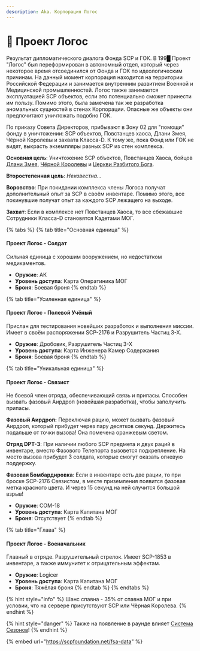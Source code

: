 ```yaml
---
description: Aka. Корпорация Логос
---
```


# 👤 Проект Логос

Результат дипломатического диалога Фонда SCP и ГОК. В 199█ Проект "Логос" был переформирован в автономный отдел, который через некоторое время отсоединился от Фонда и ГОК по идеологическим причинам. На данный момент корпорация находится на территории Российской Федерации и занимается внутренним развитием Военной и Медицинской промышленностей. Логос также занимается эксплуатацией SCP объектов, если это потенциально сможет принести им пользу. Помимо этого, была замечена так же разработка аномальных сущностей в стенах Корпорации. Опасные же объекты они предпочитают уничтожать подобно ГОК.

По приказу Совета Директоров, прибывают в Зону 02 для "помощи" фонду в уничтожении: SCP объектов, Повстанцев хаоса, Длани Змея, Чёрной Королевы и захвата Класса-D. К тому же, пока Фонд или ГОК не видят, выкрасть экземпляры разных SCP из стен комплекса.

**Основная цель**: Уничтожение SCP объектов, Повстанцев Хаоса, бойцов [Длани Змея](serpents-hand.md), [Чёрной Королевы](black-queen.md) и [Церкви Разбитого Бога](church-of-the-broken-god.md).

**Второстепенная цель**: _Неизвестна…_

**Воровство**: При покидании комплекса члены Логоса получат дополнительный опыт за SCP в своём инвентаре. Помимо этого, все покинувшие получат опыт за каждого SCP лежащего на выходе.

**Захват**: Если в комплексе нет Повстанцев Хаоса, то все сбежавшие Сотрудники Класса-D становятся Кадетами МОГ.

{% tabs %}
{% tab title="Основная единица" %}
#### Проект Логос - Солдат

Сильная единица с хорошим вооружением, но недостатком медикаментов.

* **Оружие**: AK
* **Уровень доступа**: Карта Оператиника МОГ
* **Броня**: Боевая броня
{% endtab %}

{% tab title="Усиленная единица" %}
#### Проект Логос - Полевой Учёный

Прислан для тестирования новейших разработок и выполнения миссии. Имеет в своём распоряжении SCP-2176 и Разрушитель Частиц 3-Х.

* **Оружие**: Дробовик, Разрушитель Частиц 3-Х
* **Уровень доступа**: Карта Инженера Камер Содержания
* **Броня**: Боевая броня
{% endtab %}

{% tab title="Уникальная единица" %}
#### Проект Логос - Связист

Не боевой член отряда, обеспечивающий связь и припасы. Способен вызвать фазовый Аирдроп (новейшая разработка), чтобы заполучить припасы.

**Фазовый Аирдроп:** Переключая рацию, может вызвать фазовый Аирдроп, который прибудет через пару десятков секунд. Держитесь подальше от точки вызова! Она помечена оранжевым светом.

**Отряд DPT-3**: При наличии любого SCP предмета и двух раций в инвентаре, вместо Фазового Телепорта вызовется подкрепление. На место вызова прибудет 3 солдата, которые смогут оказать огневую поддержку.

**Фазовая Бомбардировка**: Если в инвентаре есть две рации, то при броске SCP-2176 Связистом, в месте приземления появится фазовая метка красного цвета. И через 15 секунд на ней случится большой взрыв!

* **Оружие**: COM-18
* **Уровень доступа**: Карта Капитана МОГ
* **Броня**: Отсутствует
{% endtab %}

{% tab title="Глава" %}
#### Проект Логос - Военачальник

Главный в отряде. Разрушительный стрелок. Имеет SCP-1853 в инвентаре, а также иммунитет к отрицательным эффектам.

* **Оружие**: Logicer
* **Уровень доступа**: Карта Капитана МОГ
* **Броня**: Тяжёлая броня
{% endtab %}
{% endtabs %}

{% hint style="info" %}
Шанс спавна - 35% от спавна МОГ и при условии, что на сервере присутствуют SCP или Чёрная Королева.
{% endhint %}

{% hint style="danger" %}
Также на появление в раунде влияет [Система Сезонов](../../server-systems/seasons-system/)!
{% endhint %}

{% embed url="https://scpfoundation.net/fsa-data" %}
